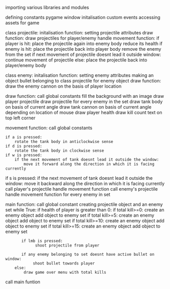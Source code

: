 importing various libraries and modules

defining constants
pygame window initalisation
custom events
accessing assets for game

class projectile:
    initalisation function:
        setting projectile attributes
    draw function:
        draw projectiles for player/enemy
    handle movement function:
        if player is hit:
             place the projectile again into enemy body
             reduce its health
        if enemy is hit:
             place the projectile back into player body
             remove the enemy from the set
        if next movement of projectile doesnt lead it outside window:
             continue movement of projectile
        else:
             place the projectile back into player/enemy body

class enemy:
    initalisation function:
        setting enemy attributes
        making an object bullet belonging to class projectile for enemy object
    draw function:
        draw the enemy cannon on the basis of player location

draw function:
    call global constants
    fill the background with an image
    draw player projectile
    draw projectile for every enemy in the set
    draw tank body on basis of current angle
    draw tank cannon on basis of current angle depending on location of  mouse
    draw player health
    draw kill count text on top left corner

movement function:
    call global constants

    if a is pressed:
        rotate the tank body in anticlockwise sense
    if d is pressed:
        rotate the tank body in clockwise sense
    if w is pressed:
        if the next movement of tank doesnt lead it outside the window:
            move it forward along the direction in which it is facing currently
   if s is pressed:
        if the next movement of tank doesnt lead it outside the window:
            move it backward along the direction in which it is facing currently
     call player's projectile handle movement function
     call enemy's projectile handle movement function for every enemy in set

main function:
    call global constant
    creating projectile object and an enemy set
    while True:
        if health of player is greater than 0:
            if total kill>=0:
                 create an enemy object
                 add object to enemy set
            if total kill>=5:
                 create an enemy object
                 add object to enemy set
            if total kill>=10:
                 create an enemy object
                 add object to enemy set
           if total kill>=15:
                 create an enemy object
                 add object to enemy set

           if lmb is pressed:
                 shoot projectile from player
          
           if any enemy belonging to set doesnt have active bullet on window:
                shoot bullet towards player
        else:
            draw game over menu with total kills
call main funtion